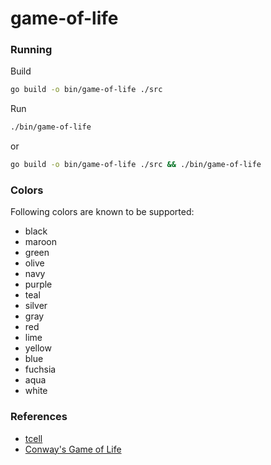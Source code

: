 # game-of-life

### Running

Build
```sh
go build -o bin/game-of-life ./src
```

Run
```sh
./bin/game-of-life
```

or

```sh
go build -o bin/game-of-life ./src && ./bin/game-of-life
```

### Colors

Following colors are known to be supported:
- black
- maroon
- green
- olive
- navy
- purple
- teal
- silver
- gray
- red
- lime
- yellow
- blue
- fuchsia
- aqua
- white

### References

- [tcell](https://github.com/gdamore/tcell)
- [Conway's Game of Life](https://en.wikipedia.org/wiki/Conway%27s_Game_of_Life)
